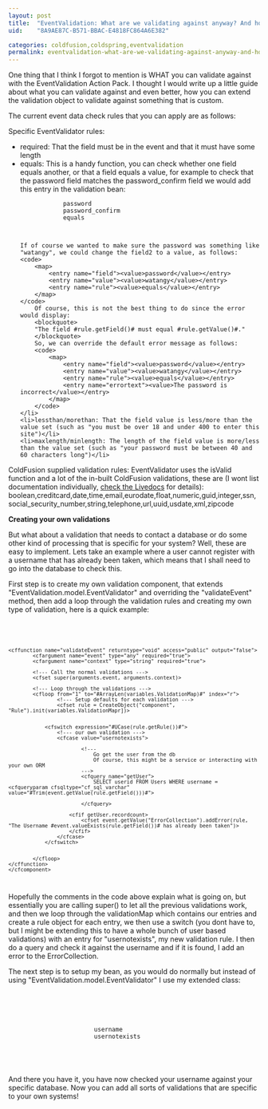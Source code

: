 ```yaml
---
layout: post
title:  "EventValidation: What are we validating against anyway? And how can we add our own validations?"
uid:	"8A9AE87C-B571-BBAC-E4818FC864A6E382"

categories: coldfusion,coldspring,eventvalidation
permalink: eventvalidation-what-are-we-validating-against-anyway-and-how-can-we-add-our-own-validations
---
```

One thing that I think I forgot to mention is WHAT you can validate against with the EventValidation Action Pack. I thought I would write up a little guide about what you can validate against and even better, how you can extend the validation object to validate against something that is custom.

The current event data check rules that you can apply are as follows:

Specific EventValidator rules:
<ul>
	<li>required: That the field must be in the event and that it must have some length</li>
	<li>equals: This is a handy function, you can check whether one field equals another, or that a field equals a value, for example to check that the password field matches the password_confirm field we would add this entry in the validation bean:
	<code>
		<map>
			<entry name="field"><value>password</value></entry>
			<entry name="field2"><value>password_confirm</value></entry>
			<entry name="rule"><value>equals</value></entry>
		</map>
	</code>
	
	If of course we wanted to make sure the password was something like "watangy", we could change the field2 to a value, as follows:
	<code>
		<map>
			<entry name="field"><value>password</value></entry>
			<entry name="value"><value>watangy</value></entry>
			<entry name="rule"><value>equals</value></entry>
		</map>
	</code>
		Of course, this is not the best thing to do since the error would display:
		<blockquote>
		"The field #rule.getField()# must equal #rule.getValue()#."
		</blockquote>
		So, we can override the default error message as follows:
		<code>
			<map>
				<entry name="field"><value>password</value></entry>
				<entry name="value"><value>watangy</value></entry>
				<entry name="rule"><value>equals</value></entry>
				<entry name="errortext"><value>The password is incorrect</value></entry>
			</map>
		</code>
	</li>
	<li>lessthan/morethan: That the field value is less/more than the value set (such as "you must be over 18 and under 400 to enter this site")</li>
	<li>maxlength/minlength: The length of the field value is more/less than the value set (such as "your password must be between 40 and 60 characters long")</li>
</ul>

ColdFusion supplied validation rules:
EventValidator uses the isValid function and a lot of the in-built ColdFusion validations, these are (I wont list documentation individually, <a href="http://www.cfquickdocs.com/cf8/?getDoc=IsValid#IsValid" title="CFQuickDocs">check the Livedocs</a> for details): boolean,creditcard,date,time,email,eurodate,float,numeric,guid,integer,ssn,social_security_number,string,telephone,url,uuid,usdate,xml,zipcode


<strong>Creating your own validations</strong>

But what about a validation that needs to contact a database or do some other kind of processing that is specific for your system? Well, these are easy to implement. Lets take an example where a user cannot register with a username that has already been taken, which means that I shall need to go into the database to check this. 

First step is to create my own validation component, that extends "EventValidation.model.EventValidator" and overriding the "validateEvent" method, then add a loop through the validation rules and creating my own type of validation, here is a quick example:

<code>
	<cfcomponent extends="EventValidation.model.EventValidator" output="false">

	<cffunction name="validateEvent" returntype="void" access="public" output="false">
			<cfargument name="event" type="any" required="true">
			<cfargument name="context" type="string" required="true">

			<!--- Call the normal validations --->
			<cfset super(arguments.event, arguments.context)>

			<!--- Loop through the validations --->
			<cfloop from="1" to="#ArrayLen(variables.ValidationMap)#" index="r">
					<!--- Setup defaults for each validation --->
					<cfset rule = CreateObject("component", "Rule").init(variables.ValidationMapr])>
				

				<cfswitch expression="#UCase(rule.getRule())#">
					<!--- our own validation --->
					<cfcase value="usernotexists">

							<!---
								Go get the user from the db 
								Of course, this might be a service or interacting with your own ORM
							--->
							<cfquery name="getUser">
								SELECT userid FROM Users WHERE username = <cfqueryparam cfsqltype="cf_sql_varchar" value="#Trim(event.getValue(rule.getField()))#">

							</cfquery>

						<cfif getUser.recordcount>
							<cfset event.getValue("ErrorCollection").addError(rule, "The Username #event.valueExists(rule.getField())# has already been taken")>
						</cfif>
					</cfcase>
				</cfswitch>


			</cfloop>
	</cffunction>
	</cfcomponent>
	
	
</code>

Hopefully the comments in the code above explain what is going on, but essentially you are calling super() to let all the previous validations work, and then we loop through the validationMap which contains our entries and create a rule object for each entry, we then use a switch (you dont have to, but I might be extending this to have a whole bunch of user based validations) with an entry for "usernotexists", my new validation rule. I then do a query and check it against the username and if it is found, I add an error to the ErrorCollection.

The next step is to setup my bean, as you would do normally but instead of using "EventValidation.model.EventValidator" I use my extended class:

<code>
	<bean id="userValidation" class="myProject.model.UserValidator">
		 	<constructor-arg name="rules">
		 		<list>
		 			<map>
		 				<entry key="field"><value>username</value></entry>
		 				<entry key="rule"><value>usernotexists</value></entry>
		 			</map>
				</list>
			</constructor-arg>
	</bean>
</code>

And there you have it, you have now checked your username against your specific database. Now you can add all sorts of validations that are specific to your own systems!